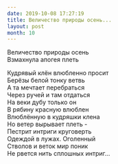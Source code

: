 ```yaml
---
date: 2019-10-08 17:27:19
title: Величество природы осень...
layout: post
month: 10
---
```

Величество природы осень<br/>
Взмахнула апогея плеть<br/>
<!--more-->
Кудрявый клён влюбленно просит<br/>
Берёзы белой тонку ветвь<br/>
А та мечтает перебраться<br/>
Через ручей и там отдаться <br/>
На веки дубу только он<br/>
В рябину красную влюблен<br/>
Влюблённую в кудряшки клена<br/>
Но ветер вырывает плеть - <br/>
Пестрит интриги круговерть <br/>
Одеждой в лужах. Оголенный <br/>
Стволов и веток мир поник<br/>
Не рвется нить сплошных интриг...<br/>